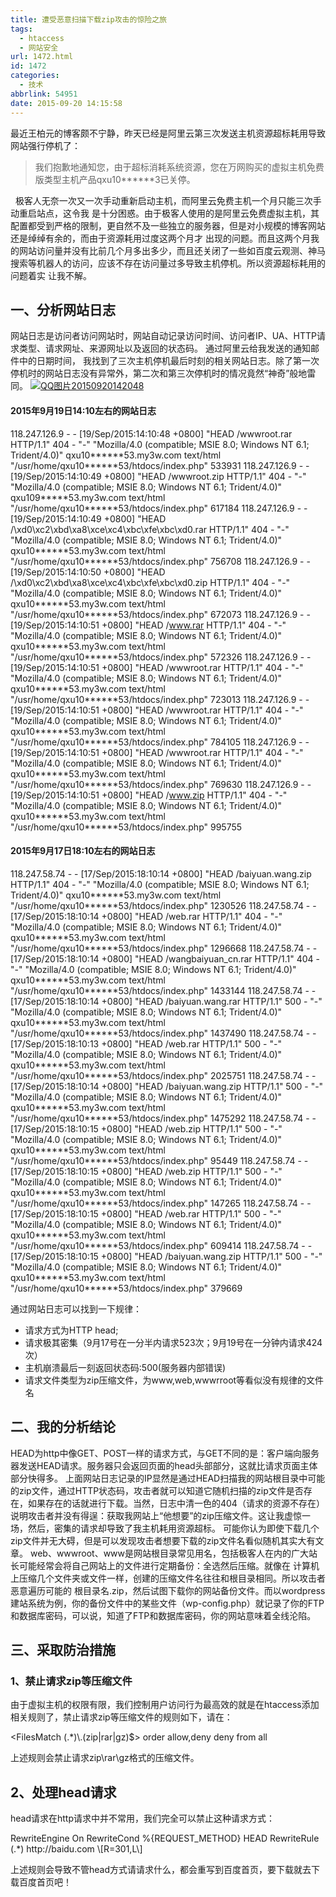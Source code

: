 ```yaml
---
title: 遭受恶意扫描下载zip攻击的惊险之旅
tags:
  - htaccess
  - 网站安全
url: 1472.html
id: 1472
categories:
  - 技术
abbrlink: 54951
date: 2015-09-20 14:15:58
---
```


最近王柏元的博客颇不宁静，昨天已经是阿里云第三次发送主机资源超标耗用导致网站强行停机了：

> 我们抱歉地通知您，由于超标消耗系统资源，您在万网购买的虚拟主机免费版类型主机产品qxu10******3已关停。

  极客人无奈一次又一次手动重新启动主机，而阿里云免费主机一个月只能三次手动重启站点，这令我 是十分困惑。由于极客人使用的是阿里云免费虚拟主机，其配置都受到严格的限制，更自然不及一些独立的服务器，但是对小规模的博客网站还是绰绰有余的，而由于资源耗用过度这两个月才 出现的问题。而且这两个月我的网站访问量并没有比前几个月多出多少，而且还关闭了一些如百度云观测、神马搜索等机器人的访问，应该不存在访问量过多导致主机停机。所以资源超标耗用的问题着实 让我不解。

一、分析网站日志
--------

网站日志是访问者访问网站时，网站自动记录访问时间、访问者IP、UA、HTTP请求类型、请求网址、来源网址以及返回的状态码。 通过阿里云给我发送的通知邮件中的日期时间， 我找到了三次主机停机最后时刻的相关网站日志。除了第一次停机时的网站日志没有异常外，第二次和第三次停机时的情况竟然“神奇”般地雷同。 [![QQ图片20150920142048](http://baiyuan.wang/wp-content/uploads/2015/09/baiyuan.wang_2015-09-20_14-24-50.png)](http://baiyuan.wang/wp-content/uploads/2015/09/baiyuan.wang_2015-09-20_14-24-50.png)

#### 2015年9月19日14:10左右的网站日志

118.247.126.9 - - \[19/Sep/2015:14:10:48 +0800\] "HEAD /wwwroot.rar HTTP/1.1" 404 - "-" "Mozilla/4.0 (compatible; MSIE 8.0; Windows NT 6.1; Trident/4.0)" qxu10\*\*\*\*\*\*53.my3w.com text/html "/usr/home/qxu10\*\*\*\*\*\*53/htdocs/index.php" 533931
118.247.126.9 - - \[19/Sep/2015:14:10:49 +0800\] "HEAD /wwwroot.zip HTTP/1.1" 404 - "-" "Mozilla/4.0 (compatible; MSIE 8.0; Windows NT 6.1; Trident/4.0)" qxu109\*\*\*\*\*53.my3w.com text/html "/usr/home/qxu10\*\*\*\*\*\*53/htdocs/index.php" 617184
118.247.126.9 - - \[19/Sep/2015:14:10:49 +0800\] "HEAD /\\xd0\\xc2\\xbd\\xa8\\xce\\xc4\\xbc\\xfe\\xbc\\xd0.rar HTTP/1.1" 404 - "-" "Mozilla/4.0 (compatible; MSIE 8.0; Windows NT 6.1; Trident/4.0)" qxu10\*\*\*\*\*\*53.my3w.com text/html "/usr/home/qxu10\*\*\*\*\*\*53/htdocs/index.php" 756708
118.247.126.9 - - \[19/Sep/2015:14:10:50 +0800\] "HEAD /\\xd0\\xc2\\xbd\\xa8\\xce\\xc4\\xbc\\xfe\\xbc\\xd0.zip HTTP/1.1" 404 - "-" "Mozilla/4.0 (compatible; MSIE 8.0; Windows NT 6.1; Trident/4.0)" qxu10\*\*\*\*\*\*53.my3w.com text/html "/usr/home/qxu10\*\*\*\*\*\*53/htdocs/index.php" 672073
118.247.126.9 - - \[19/Sep/2015:14:10:51 +0800\] "HEAD /www.rar HTTP/1.1" 404 - "-" "Mozilla/4.0 (compatible; MSIE 8.0; Windows NT 6.1; Trident/4.0)" qxu10\*\*\*\*\*\*53.my3w.com text/html "/usr/home/qxu10\*\*\*\*\*\*53/htdocs/index.php" 572326
118.247.126.9 - - \[19/Sep/2015:14:10:51 +0800\] "HEAD /wwwroot.rar HTTP/1.1" 404 - "-" "Mozilla/4.0 (compatible; MSIE 8.0; Windows NT 6.1; Trident/4.0)" qxu10\*\*\*\*\*\*53.my3w.com text/html "/usr/home/qxu10\*\*\*\*\*\*53/htdocs/index.php" 723013
118.247.126.9 - - \[19/Sep/2015:14:10:51 +0800\] "HEAD /wwwroot.rar HTTP/1.1" 404 - "-" "Mozilla/4.0 (compatible; MSIE 8.0; Windows NT 6.1; Trident/4.0)" qxu10\*\*\*\*\*\*53.my3w.com text/html "/usr/home/qxu10\*\*\*\*\*\*53/htdocs/index.php" 784105
118.247.126.9 - - \[19/Sep/2015:14:10:51 +0800\] "HEAD /wwwroot.rar HTTP/1.1" 404 - "-" "Mozilla/4.0 (compatible; MSIE 8.0; Windows NT 6.1; Trident/4.0)" qxu10\*\*\*\*\*\*53.my3w.com text/html "/usr/home/qxu10\*\*\*\*\*\*53/htdocs/index.php" 769630
118.247.126.9 - - \[19/Sep/2015:14:10:51 +0800\] "HEAD /www.zip HTTP/1.1" 404 - "-" "Mozilla/4.0 (compatible; MSIE 8.0; Windows NT 6.1; Trident/4.0)" qxu10\*\*\*\*\*\*53.my3w.com text/html "/usr/home/qxu10\*\*\*\*\*\*53/htdocs/index.php" 995755

#### 2015年9月17日18:10左右的网站日志

118.247.58.74 - - \[17/Sep/2015:18:10:14 +0800\] "HEAD /baiyuan.wang.zip HTTP/1.1" 404 - "-" "Mozilla/4.0 (compatible; MSIE 8.0; Windows NT 6.1; Trident/4.0)" qxu10\*\*\*\*\*\*53.my3w.com text/html "/usr/home/qxu10\*\*\*\*\*\*53/htdocs/index.php" 1230526
118.247.58.74 - - \[17/Sep/2015:18:10:14 +0800\] "HEAD /web.rar HTTP/1.1" 404 - "-" "Mozilla/4.0 (compatible; MSIE 8.0; Windows NT 6.1; Trident/4.0)" qxu10\*\*\*\*\*\*53.my3w.com text/html "/usr/home/qxu10\*\*\*\*\*\*53/htdocs/index.php" 1296668
118.247.58.74 - - \[17/Sep/2015:18:10:14 +0800\] "HEAD /wangbaiyuan_cn.rar HTTP/1.1" 404 - "-" "Mozilla/4.0 (compatible; MSIE 8.0; Windows NT 6.1; Trident/4.0)" qxu10\*\*\*\*\*\*53.my3w.com text/html "/usr/home/qxu10\*\*\*\*\*\*53/htdocs/index.php" 1433144
118.247.58.74 - - \[17/Sep/2015:18:10:14 +0800\] "HEAD /baiyuan.wang.rar HTTP/1.1" 500 - "-" "Mozilla/4.0 (compatible; MSIE 8.0; Windows NT 6.1; Trident/4.0)" qxu10\*\*\*\*\*\*53.my3w.com text/html "/usr/home/qxu10\*\*\*\*\*\*53/htdocs/index.php" 1437490
118.247.58.74 - - \[17/Sep/2015:18:10:13 +0800\] "HEAD /web.rar HTTP/1.1" 500 - "-" "Mozilla/4.0 (compatible; MSIE 8.0; Windows NT 6.1; Trident/4.0)" qxu10\*\*\*\*\*\*53.my3w.com text/html "/usr/home/qxu10\*\*\*\*\*\*53/htdocs/index.php" 2025751
118.247.58.74 - - \[17/Sep/2015:18:10:14 +0800\] "HEAD /baiyuan.wang.zip HTTP/1.1" 500 - "-" "Mozilla/4.0 (compatible; MSIE 8.0; Windows NT 6.1; Trident/4.0)" qxu10\*\*\*\*\*\*53.my3w.com text/html "/usr/home/qxu10\*\*\*\*\*\*53/htdocs/index.php" 1475292
118.247.58.74 - - \[17/Sep/2015:18:10:15 +0800\] "HEAD /web.zip HTTP/1.1" 500 - "-" "Mozilla/4.0 (compatible; MSIE 8.0; Windows NT 6.1; Trident/4.0)" qxu10\*\*\*\*\*\*53.my3w.com text/html "/usr/home/qxu10\*\*\*\*\*\*53/htdocs/index.php" 95449
118.247.58.74 - - \[17/Sep/2015:18:10:15 +0800\] "HEAD /web.zip HTTP/1.1" 500 - "-" "Mozilla/4.0 (compatible; MSIE 8.0; Windows NT 6.1; Trident/4.0)" qxu10\*\*\*\*\*\*53.my3w.com text/html "/usr/home/qxu10\*\*\*\*\*\*53/htdocs/index.php" 147265
118.247.58.74 - - \[17/Sep/2015:18:10:15 +0800\] "HEAD /web.rar HTTP/1.1" 500 - "-" "Mozilla/4.0 (compatible; MSIE 8.0; Windows NT 6.1; Trident/4.0)" qxu10\*\*\*\*\*\*53.my3w.com text/html "/usr/home/qxu10\*\*\*\*\*\*53/htdocs/index.php" 609414
118.247.58.74 - - \[17/Sep/2015:18:10:15 +0800\] "HEAD /baiyuan.wang.zip HTTP/1.1" 500 - "-" "Mozilla/4.0 (compatible; MSIE 8.0; Windows NT 6.1; Trident/4.0)" qxu10\*\*\*\*\*\*53.my3w.com text/html "/usr/home/qxu10\*\*\*\*\*\*53/htdocs/index.php" 379669

通过网站日志可以找到一下规律：

*   请求方式为HTTP head;
*   请求极其密集（9月17号在一分半内请求523次；9月19号在一分钟内请求424次）
*   主机崩溃最后一刻返回状态码:500(服务器内部错误)
*   请求文件类型为zip压缩文件，为www,web,wwwrroot等看似没有规律的文件名

二、我的分析结论
--------

HEAD为http中像GET、POST一样的请求方式，与GET不同的是：客户端向服务器发送HEAD请求。服务器只会返回页面的head头部部分，这就比请求页面主体部分快得多。 上面网站日志记录的IP显然是通过HEAD扫描我的网站根目录中可能的zip文件，通过HTTP状态码，攻击者就可以知道它随机扫描的zip文件是否存在，如果存在的话就进行下载。当然，日志中清一色的404（请求的资源不存在）说明攻击者并没有得逞：获取我网站上“他想要”的zip压缩文件。这让我虚惊一场，然后，密集的请求却导致了我主机耗用资源超标。 可能你认为即使下载几个zip文件并无大碍，但是可以发现攻击者想要下载的zip文件名看似随机其实大有文章。 web、wwwroot、www是网站根目录常见用名，包括极客人在内的广大站长可能经常会将自己网站上的文件进行定期备份：全选然后压缩。就像在 计算机上压缩几个文件夹或文件一样，创建的压缩文件名往往和根目录相同。所以攻击者恶意遍历可能的 根目录名.zip，然后试图下载你的网站备份文件。而以wordpress建站系统为例，你的备份文件中的某些文件（wp-config.php）就记录了你的FTP和数据库密码，可以说，知道了FTP和数据库密码，你的网站意味着全线沦陷。

三、采取防治措施
--------

### 1、禁止请求zip等压缩文件

由于虚拟主机的权限有限，我们控制用户访问行为最高效的就是在htaccess添加相关规则了，禁止请求zip等压缩文件的规则如下，请在：

<FilesMatch (.*)\\.(zip|rar|gz)$>
order allow,deny
deny from all
</FilesMatch>

上述规则会禁止请求zip\\rar\\gz格式的压缩文件。

2、处理head请求
----------

head请求在http请求中并不常用，我们完全可以禁止这种请求方式：

<IfModule mod_rewrite.c>
RewriteEngine On
RewriteCond %{REQUEST_METHOD} HEAD
RewriteRule (.*) http://baidu.com \[R=301,L\]
</IfModule>

上述规则会导致不管head方式请请求什么，都会重写到百度首页，要下载就去下载百度首页吧！